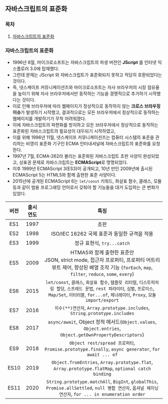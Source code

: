 ## 자바스크립트의 표준화

### 목차

1. [자바스크립트의 표준화](#자바스크립트의-표준화-1)


### 자바스크립트의 표준화

- 1996년 8월, 마이크로소프트는 자바스크립트의 파생 버전인 **JScript** 를 인터넷 익스플로러 3.0에 탑재했다.
- 그런데 문제는 JScript 와 자바스크립트가 표준화되지 못하고 적당히 호환되었다는 것이다.
- 즉, 넷스케이프 커뮤니케이션즈와 마이크로소프트는 자사 브라우저의 시장 점유율을 높이기 위해 자사 브라우저에서만 동작하는 기능을 경쟁적으로 추가하기 시작했다는 것이다.
- 이로 인해 브라우저에 따라 웹페이지가 정상적으로 동작하지 않는 **크로스 브라우징 이슈**가 발생하기 시작했고, 결과적으로는 모든 브라우저에서 정상적으로 동작하는 웹페이지를 개발하기가 무척 어려워졌다.
- 이에 자바스크립트의 파편화를 방지하고 모든 브라우저에서 정상적으로 동작하는 표준화된 자바스크립트의 필요성이 대두되기 시작하였고,
- 이를 위해 1996년 11월, 넷스케이프 커뮤니케이션즈는 컴퓨터 시스템의 표준을 관리하는 비영리 표준화 기구인 ECMA 인터내셔널에 자바스크립트의 표준화를 요청한다.
- 1997년 7월, ECMA-262라 불리는 표준화된 자바스크립트 초판 사양이 완성되었고, 상표권 문제로 자바스크립트는 **ECMAScript**로 명명되었다.
- 이후 1999년 ECMAScript 3(ES3)이 공개되고, 10년 만인 2009년에 출시된 ECMAScript 5는 HTML5와 함께 출현한 표준 사양이다.
- 2015년에 공개된 ECMAScript 6는 `let/const` 키워드, 화살표 함수, 클래스, 모듈 등과 같이 범용 프로그래밍 언어로서 갖춰야 할 기능들을 대거 도입하는 큰 변화가 있었다.


|  버전  |      출시 연도      |                                                                               특징                                                                                |
|:----:|:---------------:|:---------------------------------------------------------------------------------------------------------------------------------------------------------------:|
| ES1  |      1997       |                                                                               초판                                                                                |
| ES2  |      1998       |                                                                 ISO/IEC 16262 국제 표준과 동일한 규격을 적용                                                                 |
| ES3  |      1999       |                                                                      정규 표현식, `try...catch`                                                                      |
| ES5  |      2009       |             HTMA5와 함께 출현한 표준안 <br/>JSON, strict mode, 접근자 프로퍼티, 프로퍼티 어트리뷰트 제어, 향상된 배열 조작 기능 (`forEach`, `map`, `filter`, `reduce`, `some`, `every`)             |
| ES6  |      2015       | `let/const`, `클래스`, `화살표 함수`, `템플릿 리터럴`, `디스트럭처링 할당`, `스프레드 문법`, `rest 파라미터`, `심벌`, `프로미스`, `Map/Set`, `이터러블`, `for...of`, `제너레이터`, `Proxy`, `모듈 import/export` |
| ES7  |      2016       |                                              `지수(**)연산자`, `Array.prototype.includes`, `String.prototype.includes`                                               |
| ES8  |      2017       |                               `async/await`, Object 정적 메서드(`Object.values`, `Object.entries`, `Object.getOwnPropertyDescriptors`)                               |
| ES9  |      2018       |                                  `Object rest/spread 프로퍼티`, `Promise.prototype.finally`, `async generator`, `for await ... of`                                  |
| ES10 |      2019       |                                `Object.fromEntries`, `Array.prototype.flat`, `Array.prototype.flatMap`, `optional catch binding`                                |
| ES11 |      2020       |             `String.prototype.matchAll`, `BigInt`, `globalThis`, `Promise.allSettled`, `null 병합 연산자`, `옵셔널 체이닝 연산자`, `for ... in enumeration order`             |

